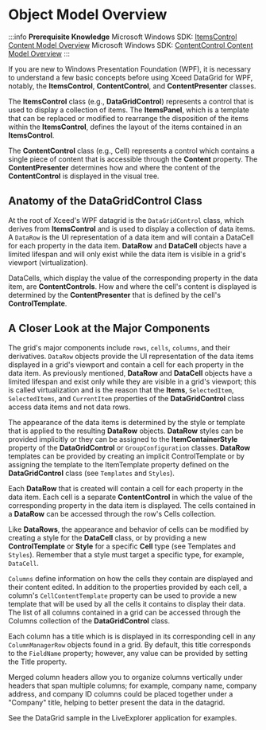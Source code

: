 # Object Model Overview

:::info
**Prerequisite Knowledge**
Microsoft Windows SDK: [ItemsControl Content Model Overview](https://learn.microsoft.com/en-us/previous-versions/dotnet/netframework-3.0/ms754312(v=vs.85)?redirectedfrom=MSDN)
Microsoft Windows SDK: [ContentControl Content Model Overview](https://learn.microsoft.com/en-us/previous-versions/dotnet/netframework-3.0/ms742554(v=vs.85)?redirectedfrom=MSDN)
:::

If you are new to Windows Presentation Foundation (WPF), it is necessary to understand a few basic concepts before using Xceed DataGrid for WPF, notably, the **ItemsControl**, **ContentControl**, and **ContentPresenter** classes.

The **ItemsControl** class (e.g., **DataGridControl**) represents a control that is used to display a collection of items. The **ItemsPanel**, which is a template that can be replaced or modified to rearrange the disposition of the items within the **ItemsControl**, defines the layout of the items contained in an **ItemsControl**.

The **ContentControl** class (e.g., Cell) represents a control which contains a single piece of content that is accessible through the **Content** property. The **ContentPresenter** determines how and where the content of the **ContentControl** is displayed in the visual tree.

## Anatomy of the DataGridControl Class
At the root of Xceed's WPF datagrid is the `DataGridControl` class, which derives from **ItemsControl** and is used to display a collection of data items. A `DataRow` is the UI representation of a data item and will contain a DataCell for each property in the data item. **DataRow** and **DataCell** objects have a limited lifespan and will only exist while the data item is visible in a grid's viewport (virtualization).

DataCells, which display the value of the corresponding property in the data item, are **ContentControls**. How and where the cell's content is displayed is determined by the **ContentPresenter** that is defined by the cell's **ControlTemplate**.

## A Closer Look at the Major Components
The grid's major components include `rows`, `cells`, `columns`, and their derivatives. `DataRow` objects provide the UI representation of the data items displayed in a grid's viewport and contain a cell for each property in the data item. As previously mentioned, **DataRow** and **DataCell** objects  have a limited lifespan and exist only while they are visible in a grid's viewport; this is called virtualization and is the reason that the **Items**, `SelectedItem`, `SelectedItems`, and `CurrentItem` properties of the **DataGridControl** class access data items and not data rows.

The appearance of the data items is determined by the style or template that is applied to the resulting **DataRow** objects. **DataRow** styles can be provided implicitly or they can be assigned to the **ItemContainerStyle** property of the **DataGridControl** or `GroupConfiguration` classes. **DataRow** templates can be provided by creating an implicit ControlTemplate or by assigning the template to the ItemTemplate property defined on the **DataGridControl** class (see `Templates` and `Styles`).

Each **DataRow** that is created will contain a cell for each property in the data item. Each cell is a separate **ContentControl** in which the value of the corresponding property in the data item is displayed. The cells contained in a **DataRow** can be accessed through the row's Cells collection.

Like **DataRows**, the appearance and behavior of cells can be modified by creating a style for the **DataCell** class, or by providing a new **ControlTemplate** or **Style** for a specific **Cell** type (see Templates and `Styles`). Remember that a style must target a specific type, for example, `DataCell`.

`Columns` define information on how the cells they contain are displayed and their content edited. In addition to the properties provided by each cell, a column's `CellContentTemplate` property can be used to provide a new template that will be used by all the cells it contains to display their data. The list of all columns contained in a grid can be accessed through the Columns collection of the **DataGridControl** class.

Each column has a title which is is displayed in its corresponding cell in any `ColumnManagerRow` objects found in a grid. By default, this title corresponds to the `FieldName` property; however, any value can be provided by setting the Title property.

Merged column headers allow you to organize columns vertically under headers that span multiple columns; for example, company name, company address, and company ID columns could be placed together under a "Company" title, helping to better present the data in the datagrid.

See the DataGrid sample in the LiveExplorer application for examples.